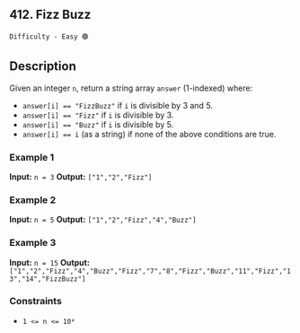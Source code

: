 ## 412. Fizz Buzz

`Difficulty - Easy 🟢`

## Description

Given an integer `n`, return a string array `answer` (1-indexed) where:

* `answer[i] == "FizzBuzz"` if `i` is divisible by 3 and 5.
* `answer[i] == "Fizz"` if `i` is divisible by 3.
* `answer[i] == "Buzz"` if `i` is divisible by 5.
* `answer[i] == i` (as a string) if none of the above conditions are true.


### Example 1

**Input:**
`n = 3`
**Output:**
`["1","2","Fizz"]`


### Example 2

**Input:**
`n = 5`
**Output:**
`["1","2","Fizz","4","Buzz"]`


### Example 3

**Input:**
`n = 15`
**Output:**
`["1","2","Fizz","4","Buzz","Fizz","7","8","Fizz","Buzz","11","Fizz","13","14","FizzBuzz"]`


### Constraints

* `1 <= n <= 10⁴`

